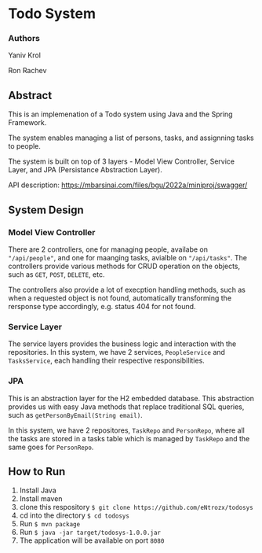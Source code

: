 # Todo System

### Authors

Yaniv Krol

Ron Rachev

## Abstract

This is an implemenation of a Todo system using Java and the Spring Framework.

The system enables managing a list of persons, tasks, and assignning tasks to people.

The system is built on top of 3 layers - Model View Controller, Service Layer, and JPA (Persistance Abstraction Layer).

API description: https://mbarsinai.com/files/bgu/2022a/miniproj/swagger/

## System Design

### Model View Controller

There are 2 controllers, one for managing people, availabe on `"/api/people"`, and one for maanging tasks, avialble on `"/api/tasks"`. The controllers provide various methods for CRUD operation on the objects, such as `GET`, `POST`, `DELETE`, etc.

The controllers also provide a lot of execption handling methods, such as when a requested object is not found, automatically transforming the rersponse type accordingly, e.g. status 404 for not found.

### Service Layer

The service layers provides the business logic and interaction with the repositories. In this system, we have 2 services, `PeopleService` and `TasksService`, each handling their respective responsibilities.

### JPA

This is an abstraction layer for the H2 embedded database. This abstraction provides us with easy Java methods that replace traditional SQL queries, such as `getPersonByEmail(String email)`.

In this system, we have 2 repositores, `TaskRepo` and `PersonRepo`, where all the tasks are stored in a tasks table which is managed by `TaskRepo` and the same goes for `PersonRepo`.

## How to Run

1. Install Java
2. Install maven
3. clone this respository `$ git clone https://github.com/eNtrozx/todosys`
4. cd into the directory `$ cd todosys`
5. Run `$ mvn package`
6. Run `$ java -jar target/todosys-1.0.0.jar`
7. The application will be available on port `8080`
